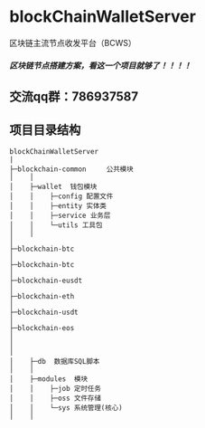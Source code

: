 # blockChainWalletServer
区块链主流节点收发平台（BCWS）

##### 区块链节点搭建方案，看这一个项目就够了！！！！


## 交流qq群：786937587 



## 项目目录结构

    blockChainWalletServer
    |
    ├─blockchain-common     公共模块
    │    │ 
    │    ├─wallet  钱包模块
    │    │    ├─config 配置文件
    │    │    ├─entity 实体类
    │    │    ├─service 业务层
    │    │    └─utils 工具包
    │    │
    │
    ├─blockchain-btc   
    │     
    ├─blockchain-btc   
    │ 
    ├─blockchain-eusdt   
    │    
    ├─blockchain-eth   
    │       
    ├─blockchain-usdt
    │
    ├─blockchain-eos
    │
    │
    │
    │    ├─db  数据库SQL脚本
    │    │ 
    │    ├─modules  模块
    │    │    ├─job 定时任务
    │    │    ├─oss 文件存储
    │    │    └─sys 系统管理(核心)
    │    │ 








